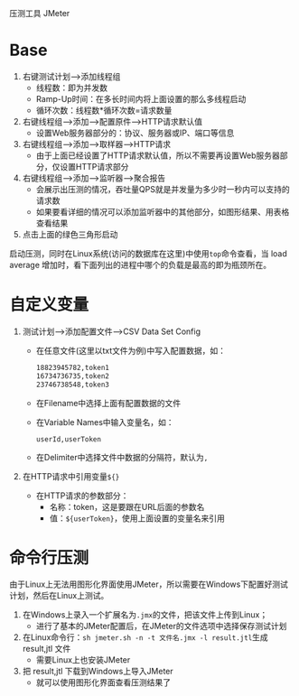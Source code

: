 压测工具 JMeter

# Base

1. 右键测试计划——>添加线程组
   - 线程数：即为并发数
   - Ramp-Up时间：在多长时间内将上面设置的那么多线程启动
   - 循环次数：线程数*循环次数=请求数量
2. 右键线程组——>添加——>配置原件——>HTTP请求默认值
   - 设置Web服务器部分的：协议、服务器或IP、端口等信息
3. 右键线程组——>添加——>取样器——>HTTP请求
   - 由于上面已经设置了HTTP请求默认值，所以不需要再设置Web服务器部分，仅设置HTTP请求部分
4. 右键线程组——>添加——>监听器——>聚合报告
   - 会展示出压测的情况，吞吐量QPS就是并发量为多少时一秒内可以支持的请求数
   - 如果要看详细的情况可以添加监听器中的其他部分，如图形结果、用表格查看结果
5. 点击上面的绿色三角形启动



启动压测，同时在Linux系统(访问的数据库在这里)中使用`top`命令查看，当 load average 增加时，看下面列出的进程中哪个的负载是最高的即为瓶颈所在。



# 自定义变量

1. 测试计划——>添加配置文件——>CSV Data Set Config

   - 在任意文件(这里以txt文件为例)中写入配置数据，如：

     ```txt
     18823945782,token1
     16734736735,token2
     23746738548,token3
     ```

   - 在Filename中选择上面有配置数据的文件

   - 在Variable Names中输入变量名，如：

     ```
     userId,userToken
     ```

   - 在Delimiter中选择文件中数据的分隔符，默认为`,`

2. 在HTTP请求中引用变量`${}`

   - 在HTTP请求的参数部分：
     - 名称：token，这是要跟在URL后面的参数名
     - 值：`${userToken}`，使用上面设置的变量名来引用



# 命令行压测

由于Linux上无法用图形化界面使用JMeter，所以需要在Windows下配置好测试计划，然后在Linux上测试。

1. 在Windows上录入一个扩展名为`.jmx`的文件，把该文件上传到Linux；
   - 进行了基本的JMeter配置后，在JMeter的文件选项中选择保存测试计划
2. 在Linux命令行：`sh jmeter.sh -n -t 文件名.jmx -l result.jtl`生成 result,jtl 文件
   - 需要Linux上也安装JMeter
3. 把 result,jtl 下载到Windows上导入JMeter
   - 就可以使用图形化界面查看压测结果了